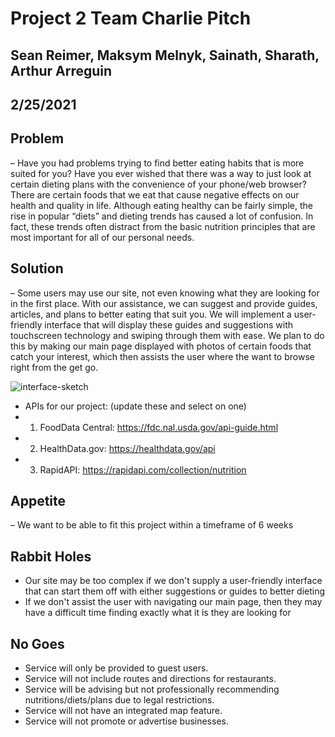 # Project 2 Team Charlie Pitch

## Sean Reimer, Maksym Melnyk, Sainath, Sharath, Arthur Arreguin
## 2/25/2021

## Problem 
– Have you had problems trying to find better eating habits that is more suited for you?  Have you ever wished that there was a way to just look at certain dieting plans with the convenience of your phone/web browser?  There are certain foods that we eat that cause negative effects on our health and quality in life.  Although eating healthy can be fairly simple, the rise in popular “diets” and dieting trends has caused a lot of confusion.  In fact, these trends often distract from the basic nutrition principles that are most important for all of our personal needs.  

## Solution 
– Some users may use our site, not even knowing what they are looking for in the first place.  With our assistance, we can suggest and provide guides, articles, and plans to better eating that suit you. We will implement a user-friendly interface that will display these guides and suggestions with touchscreen technology and swiping through them with ease.  We plan to do this by making our main page displayed with photos of certain foods that catch your interest, which then assists the user where the want to browse right from the get go.

![interface-sketch](https://user-images.githubusercontent.com/57924210/109244475-6521fc00-77a4-11eb-88ec-c9338a8d485e.PNG)

- APIs for our project: (update these and select on one)
- 1. FoodData Central: https://fdc.nal.usda.gov/api-guide.html
- 2. HealthData.gov: https://healthdata.gov/api
- 3. RapidAPI: https://rapidapi.com/collection/nutrition

## Appetite 
– We want to be able to fit this project within a timeframe of 6 weeks

## Rabbit Holes 
- Our site may be too complex if we don't supply a user-friendly interface that can start them off with either suggestions or guides to better dieting
- If we don't assist the user with navigating our main page, then they may have a difficult time finding exactly what it is they are looking for

## No Goes
* Service will only be provided to guest users.
* Service will not include routes and directions for restaurants.
* Service will be advising but not professionally recommending nutritions/diets/plans due to legal restrictions.
* Service will not have an integrated map feature.
* Service will not promote or advertise businesses.
